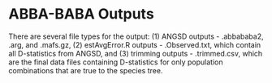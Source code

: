 ABBA-BABA Outputs
================

There are several file types for the output: (1) ANGSD outputs - .abbababa2, .arg, and .mafs.gz, (2) estAvgError.R outputs - .Observed.txt, which contain all D-statistics from ANGSD, and (3) trimming outputs - .trimmed.csv, which are the final data files containing D-statistics for only population combinations that are true to the species tree.
